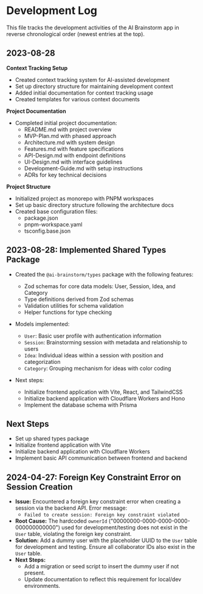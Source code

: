 # Development Log

This file tracks the development activities of the AI Brainstorm app in reverse chronological order (newest entries at the top).

## 2023-08-28

**Context Tracking Setup**

- Created context tracking system for AI-assisted development
- Set up directory structure for maintaining development context
- Added initial documentation for context tracking usage
- Created templates for various context documents

**Project Documentation**

- Completed initial project documentation:
  - README.md with project overview
  - MVP-Plan.md with phased approach
  - Architecture.md with system design
  - Features.md with feature specifications
  - API-Design.md with endpoint definitions
  - UI-Design.md with interface guidelines
  - Development-Guide.md with setup instructions
  - ADRs for key technical decisions

**Project Structure**

- Initialized project as monorepo with PNPM workspaces
- Set up basic directory structure following the architecture docs
- Created base configuration files:
  - package.json
  - pnpm-workspace.yaml
  - tsconfig.base.json

## 2023-08-28: Implemented Shared Types Package

- Created the `@ai-brainstorm/types` package with the following features:
  - Zod schemas for core data models: User, Session, Idea, and Category
  - Type definitions derived from Zod schemas
  - Validation utilities for schema validation
  - Helper functions for type checking
- Models implemented:

  - `User`: Basic user profile with authentication information
  - `Session`: Brainstorming session with metadata and relationship to users
  - `Idea`: Individual ideas within a session with position and categorization
  - `Category`: Grouping mechanism for ideas with color coding

- Next steps:
  - Initialize frontend application with Vite, React, and TailwindCSS
  - Initialize backend application with Cloudflare Workers and Hono
  - Implement the database schema with Prisma

## Next Steps

- Set up shared types package
- Initialize frontend application with Vite
- Initialize backend application with Cloudflare Workers
- Implement basic API communication between frontend and backend

## 2024-04-27: Foreign Key Constraint Error on Session Creation

- **Issue:** Encountered a foreign key constraint error when creating a session via the backend API. Error message:
  - `Failed to create session: Foreign key constraint violated`
- **Root Cause:** The hardcoded `ownerId` ("00000000-0000-0000-0000-000000000000") used for development/testing does not exist in the `User` table, violating the foreign key constraint.
- **Solution:** Add a dummy user with the placeholder UUID to the `User` table for development and testing. Ensure all collaborator IDs also exist in the `User` table.
- **Next Steps:**
  - Add a migration or seed script to insert the dummy user if not present.
  - Update documentation to reflect this requirement for local/dev environments.
